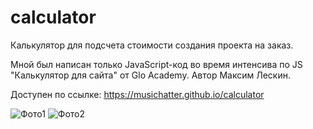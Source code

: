 # calculator
Калькулятор для подсчета стоимости создания проекта на заказ.

Мной был написан только JavaScript-код во время интенсива по JS "Калькулятор для сайта" от Glo Academy. Автор Максим Лескин.

Доступен по ссылке: https://musichatter.github.io/calculator

![Фото1](https://i.imgur.com/brja7D6.png)
![Фото2](https://i.imgur.com/d3BDScw.png)
